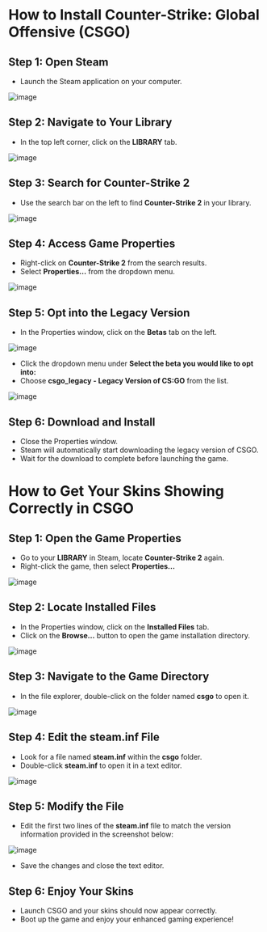 # How to Install Counter-Strike: Global Offensive (CSGO)

## Step 1: Open Steam
- Launch the Steam application on your computer.

![image](https://github.com/user-attachments/assets/6a1bfeb1-5eff-4381-8c44-21d8a93309d6)

## Step 2: Navigate to Your Library
- In the top left corner, click on the **LIBRARY** tab.

![image](https://github.com/user-attachments/assets/29966260-3870-499d-8849-c74a61d7b2ba)

## Step 3: Search for Counter-Strike 2
- Use the search bar on the left to find **Counter-Strike 2** in your library.

![image](https://github.com/user-attachments/assets/7f1d39fe-f196-4712-b6cf-c7786ac1ef90)



## Step 4: Access Game Properties
- Right-click on **Counter-Strike 2** from the search results.
- Select **Properties...** from the dropdown menu.

![image](https://github.com/user-attachments/assets/677e49e7-51ed-47bd-948a-1c4bdb542bdd)

## Step 5: Opt into the Legacy Version
- In the Properties window, click on the **Betas** tab on the left.

![image](https://github.com/user-attachments/assets/037618c9-8125-4e94-87a2-2c3afe3f1a82)

- Click the dropdown menu under **Select the beta you would like to opt into:**
- Choose **csgo_legacy - Legacy Version of CS:GO** from the list.

![image](https://github.com/user-attachments/assets/8af13978-bf13-45a0-b9b5-b0a9d147da3a)

## Step 6: Download and Install
- Close the Properties window.
- Steam will automatically start downloading the legacy version of CSGO.
- Wait for the download to complete before launching the game.

# How to Get Your Skins Showing Correctly in CSGO

## Step 1: Open the Game Properties
- Go to your **LIBRARY** in Steam, locate **Counter-Strike 2** again.
- Right-click the game, then select **Properties...**

![image](https://github.com/user-attachments/assets/48606066-ff09-460e-9bb7-985c1abcfbdc)

## Step 2: Locate Installed Files
- In the Properties window, click on the **Installed Files** tab.
- Click on the **Browse...** button to open the game installation directory.

![image](https://github.com/user-attachments/assets/63490678-c439-4918-98f1-eea16c01b3f0)

## Step 3: Navigate to the Game Directory
- In the file explorer, double-click on the folder named **csgo** to open it.

![image](https://github.com/user-attachments/assets/6bbd787c-f5d3-4042-8bfe-c5ba1660ca03)

## Step 4: Edit the steam.inf File
- Look for a file named **steam.inf** within the **csgo** folder.
- Double-click **steam.inf** to open it in a text editor.

![image](https://github.com/user-attachments/assets/17d708e8-886b-4d67-8650-cb4fd860fb0a)

## Step 5: Modify the File
- Edit the first two lines of the **steam.inf** file to match the version information provided in the screenshot below:

![image](https://github.com/user-attachments/assets/1d23616d-e06c-4a43-9c2a-ce74a1274a22)

- Save the changes and close the text editor.

## Step 6: Enjoy Your Skins
- Launch CSGO and your skins should now appear correctly.
- Boot up the game and enjoy your enhanced gaming experience!
